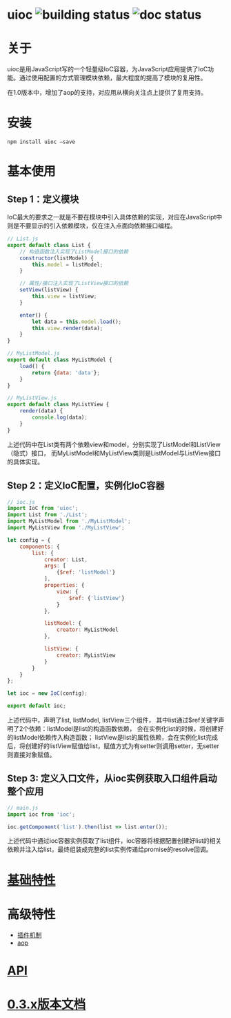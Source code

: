 uioc ![building status](https://travis-ci.org/ecomfe/uioc.svg?branch=master) ![doc status](https://doc.esdoc.org/github.com/ecomfe/uioc/badge.svg)
===

# 关于
uioc是用JavaScript写的一个轻量级IoC容器，为JavaScript应用提供了IoC功能。通过使用配置的方式管理模块依赖，最大程度的提高了模块的复用性。

在1.0版本中，增加了aop的支持，对应用从横向关注点上提供了复用支持。

# 安装

```shell
npm install uioc —save
```
# 基本使用

## Step 1：定义模块

IoC最大的要求之一就是不要在模块中引入具体依赖的实现，对应在JavaScript中则是不要显示的引入依赖模块，仅在注入点面向依赖接口编程。

```javascript
// List.js
export default class List {
    // 构造函数注入实现了ListModel接口的依赖
    constructor(listModel) {
        this.model = listModel;
    }

    // 属性/接口注入实现了ListView接口的依赖
    setView(listView) {
        this.view = listView;
    }

    enter() {
        let data = this.model.load();
        this.view.render(data);
    }
}

// MyListModel.js
export default class MyListModel {
    load() {
        return {data: 'data'};
    }
}

// MyListView.js
export default class MyListView {
    render(data) {
        console.log(data);
    }
}
```
上述代码中在List类有两个依赖view和model，分别实现了ListModel和ListView（隐式）接口，
而MyListModel和MyListView类则是ListModel与ListView接口的具体实现。

## Step 2：定义IoC配置，实例化IoC容器

```javascript
// ioc.js
import IoC from 'uioc';
import List from './List';
import MyListModel from './MyListModel';
import MyListView from './MyListView';

let config = {
    components: {
        list: {
            creator: List,
            args: [
                {$ref: 'listModel'}
            ],
            properties: {
                view: {
                    $ref: {'listView'}
                }
            },

            listModel: {
                creator: MyListModel
            },

            listView: {
                creator: MyListView
            }
        }
    }
};

let ioc = new IoC(config);

export default ioc;
```

上述代码中，声明了list, listModel, listView三个组件，
其中list通过$ref关键字声明了2个依赖：listModel是list的构造函数依赖，
会在实例化list的时候，将创建好的listModel依赖传入构造函数；
listView是list的属性依赖，会在实例化list完成后，将创建好的listView赋值给list，赋值方式为有setter则调用setter，无setter则直接对象赋值。

## Step 3:  定义入口文件，从ioc实例获取入口组件启动整个应用

```javascript
// main.js
import ioc from 'ioc';

ioc.getComponent('list').then(list => list.enter());
```
上述代码中通过ioc容器实例获取了list组件，ioc容器将根据配置创建好list的相关依赖并注入给list，最终组装成完整的list实例传递给promise的resolve回调。

# [基础特性](https://github.com/ecomfe/uioc/wiki/Base-Feature)

# 高级特性

- [插件机制](https://github.com/ecomfe/uioc/wiki/plugins)
- [aop](https://github.com/ecomfe/uioc/wiki/aop)

# [API](https://doc.esdoc.org/github.com/ecomfe/uioc/)

# [0.3.x版本文档](https://github.com/ecomfe/uioc/wiki/0.3.x-readme)
